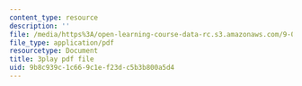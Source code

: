 ```yaml
---
content_type: resource
description: ''
file: /media/https%3A/open-learning-course-data-rc.s3.amazonaws.com/9-00sc-introduction-to-psychology-fall-2011/9b8c939c1c669c1ef23dc5b3b800a5d4_t73rjeOj0eY.pdf
file_type: application/pdf
resourcetype: Document
title: 3play pdf file
uid: 9b8c939c-1c66-9c1e-f23d-c5b3b800a5d4
---
```

